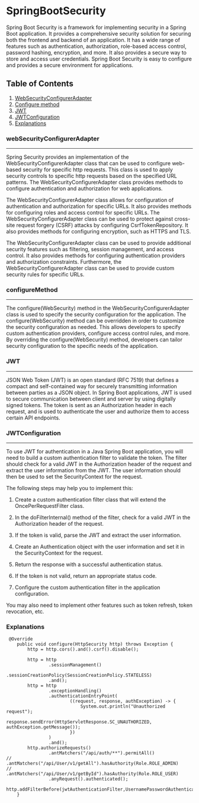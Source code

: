 # SpringBootSecurity

Spring Boot Security is a framework for implementing security in a Spring Boot application. It provides a comprehensive security solution for securing both the frontend and backend of an application. It has a wide range of features such as authentication, authorization, role-based access control, password hashing, encryption, and more. It also provides a secure way to store and access user credentials. Spring Boot Security is easy to configure and provides a secure environment for applications.

 ## Table of Contents
1. [WebSecurityConfigurerAdapter](#webSecurityConfigurerAdapter)
2. [Configure method](#configureMethod)
3. [JWT](#JWT)
4. [JWTConfiguration](#JWTConfiguration)
5. [Explanations](#Explanations)


### webSecurityConfigurerAdapter
***
Spring Security provides an implementation of the WebSecurityConfigurerAdapter class that can be used to configure web-based security for specific http requests. This class is used to apply security controls to specific http requests based on the specified URL patterns. The WebSecurityConfigurerAdapter class provides methods to configure authentication and authorization for web applications.

The WebSecurityConfigurerAdapter class allows for configuration of authentication and authorization for specific URLs. It also provides methods for configuring roles and access control for specific URLs. The WebSecurityConfigurerAdapter class can be used to protect against cross-site request forgery (CSRF) attacks by configuring CsrfTokenRepository. It also provides methods for configuring encryption, such as HTTPS and TLS.

The WebSecurityConfigurerAdapter class can be used to provide additional security features such as filtering, session management, and access control. It also provides methods for configuring authentication providers and authorization constraints. Furthermore, the WebSecurityConfigurerAdapter class can be used to provide custom security rules for specific URLs.

### configureMethod
***
The configure(WebSecurity) method in the WebSecurityConfigurerAdapter class is used to specify the security configuration for the application. The configure(WebSecurity) method can be overridden in order to customize the security configuration as needed. This allows developers to specify custom authentication providers, configure access control rules, and more. By overriding the configure(WebSecurity) method, developers can tailor security configuration to the specific needs of the application.


### JWT
***
JSON Web Token (JWT) is an open standard (RFC 7519) that defines a compact and self-contained way for securely transmitting information between parties as a JSON object. In Spring Boot applications, JWT is used to secure communication between client and server by using digitally signed tokens. The token is sent as an Authorization header in each request, and is used to authenticate the user and authorize them to access certain API endpoints.

### JWTConfiguration
***
To use JWT for authentication in a Java Spring Boot application, you will need to build a custom authentication filter to validate the token. The filter should check for a valid JWT in the Authorization header of the request and extract the user information from the JWT. The user information should then be used to set the SecurityContext for the request. 

The following steps may help you to implement this:

1. Create a custom authentication filter class that will extend the OncePerRequestFilter class. 

2. In the doFilterInternal() method of the filter, check for a valid JWT in the Authorization header of the request.

3. If the token is valid, parse the JWT and extract the user information.

4. Create an Authentication object with the user information and set it in the SecurityContext for the request.

5. Return the response with a successful authentication status.

6. If the token is not valid, return an appropriate status code.

7. Configure the custom authentication filter in the application configuration.

You may also need to implement other features such as token refresh, token revocation, etc.

### Explanations
```
 @Override
    public void configure(HttpSecurity http) throws Exception {
        http = http.cors().and().csrf().disable();

        http = http
                .sessionManagement()
                .sessionCreationPolicy(SessionCreationPolicy.STATELESS)
                .and();
        http = http
                .exceptionHandling()
                .authenticationEntryPoint(
                        ((request, response, authException) -> {
                            System.out.println("Unauthorized request");
                            response.sendError(HttpServletResponse.SC_UNAUTHORIZED, authException.getMessage());
                        })
                )
                .and();
        http.authorizeRequests()
                .antMatchers("/api/auth/**").permitAll()
//                .antMatchers("/api/User/v1/getAll").hasAuthority(Role.ROLE_ADMIN)
//                .antMatchers("/api/User/v1/getById").hasAuthority(Role.ROLE_USER)
                .anyRequest().authenticated();
        http.addFilterBefore(jwtAuthenticationFilter,UsernamePasswordAuthenticationFilter.class);
    }
```
  <!-- 
  ## Table of Contents
1. [General Info](#general-info)
2. [Technologies](#technologies)
3. [Installation](#installation)
4. [Collaboration](#collaboration)
5. [FAQs](#faqs)
### General Info
***
Write down general information about your project. It is a good idea to always put a project status in the readme file. This is where you can add it. 
### Screenshot
![Image text](https://www.united-internet.de/fileadmin/user_upload/Brands/Downloads/Logo_IONOS_by.jpg)
## Technologies
***
A list of technologies used within the project:
* [Technology name](https://example.com): Version 12.3 
* [Technology name](https://example.com): Version 2.34
* [Library name](https://example.com): Version 1234
## Installation
***
A little intro about the installation. 
```
$ git clone https://example.com
$ cd ../path/to/the/file
$ npm install
$ npm start
```
Side information: To use the application in a special environment use ```lorem ipsum``` to start
## Collaboration
***
Give instructions on how to collaborate with your project.
> Maybe you want to write a quote in this part. 
> Should it encompass several lines?
> This is how you do it.
## FAQs
***
A list of frequently asked questions
1. **This is a question in bold**
Answer to the first question with _italic words_. 
2. __Second question in bold__ 
To answer this question, we use an unordered list:
* First point
* Second Point
* Third point
3. **Third question in bold**
Answer to the third question with *italic words*.
4. **Fourth question in bold**
| Headline 1 in the tablehead | Headline 2 in the tablehead | Headline 3 in the tablehead |
|:--------------|:-------------:|--------------:|
| text-align left | text-align center | text-align right |
 -->

